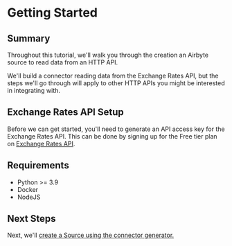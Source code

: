 # Getting Started

## Summary

Throughout this tutorial, we'll walk you through the creation an Airbyte source to read data from an HTTP API.

We'll build a connector reading data from the Exchange Rates API, but the steps we'll go through will apply to other HTTP APIs you might be interested in integrating with.

## Exchange Rates API Setup

Before we can get started, you'll need to generate an API access key for the Exchange Rates API.
This can be done by signing up for the Free tier plan on [Exchange Rates API](https://exchangeratesapi.io/).

## Requirements

- Python >= 3.9
- Docker
- NodeJS

## Next Steps

Next, we'll [create a Source using the connector generator.](./1-create-source.md)